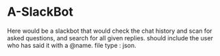 # A-SlackBot

Here would be a slackbot that would check the chat history and scan for asked questions, and search for all given replies. should include the user who has said it with a @name. file type : json.
